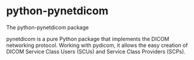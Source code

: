 # python-pynetdicom

The python-pynetdicom package

pynetdicom is a pure Python package that implements the DICOM
networking protocol. Working with pydicom, it allows the easy creation of 
DICOM Service Class Users (SCUs) and Service Class Providers (SCPs).
